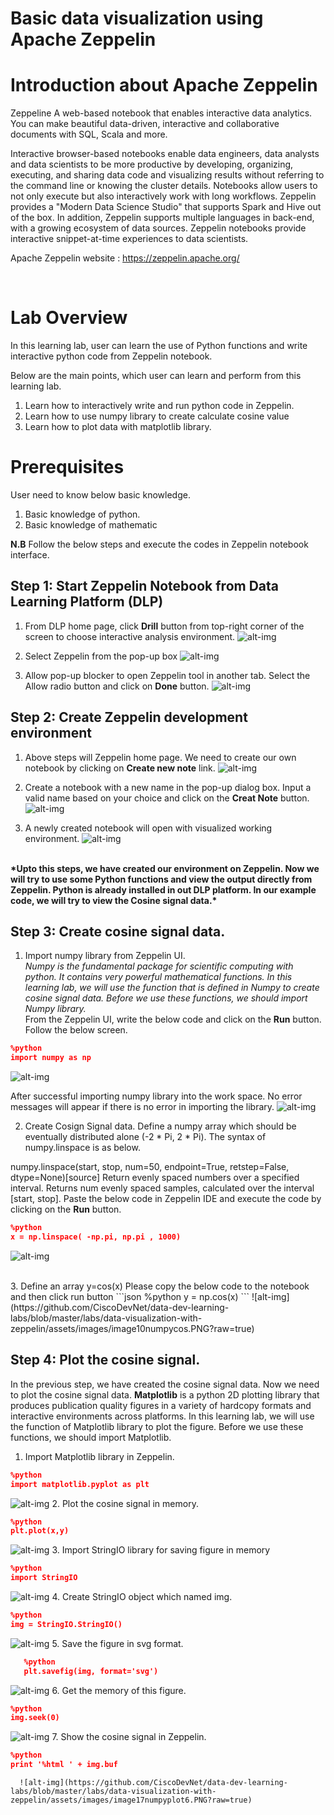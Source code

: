 # **Basic data visualization using Apache Zeppelin**

# **Introduction about Apache Zeppelin**
Zeppeline A web-based notebook that enables interactive data analytics. You can make beautiful data-driven, interactive and collaborative documents with SQL, Scala and more. </br>

Interactive browser-based notebooks enable data engineers, data analysts and data scientists to be more productive by developing, organizing, executing, and sharing data code and visualizing results without referring to the command line or knowing the cluster details. Notebooks allow users to not only execute but also interactively work with long workflows. Zeppelin provides a &quot;Modern Data Science Studio&quot; that supports Spark and Hive out of the box. In addition, Zeppelin supports multiple languages in back-end, with a growing ecosystem of data sources. Zeppelin notebooks provide interactive snippet-at-time experiences to data scientists.

Apache Zeppelin website : https://zeppelin.apache.org/

</br>

# **Lab Overview**
In this learning lab, user can learn the use of Python functions and write interactive python code from Zeppelin notebook. 

Below are the main points, which user can learn and perform from this learning lab. </br>
1. Learn how to interactively write and run python code in Zeppelin. </br>
2. Learn how to use numpy library to create calculate cosine value</br>
3. Learn how to plot data with matplotlib library. </br>

# **Prerequisites**
User need to know below basic knowledge.</br>
1. Basic knowledge of python.</br>
2. Basic knowledge of mathematic</br>

<b>N.B</b> Follow the below steps and execute the codes in Zeppelin notebook interface. </br>

## Step 1: Start Zeppelin Notebook from Data Learning Platform (DLP) </br>

1. From DLP home page, click <b>Drill</b> button from top-right corner of the screen to choose interactive analysis environment.
![alt-img](https://github.com/CiscoDevNet/data-dev-learning-labs/blob/master/labs/data-visualization-with-zeppelin/assets/images/image1DrillButton.PNG?raw=true)

2. Select Zeppelin from the pop-up box
![alt-img](https://github.com/CiscoDevNet/data-dev-learning-labs/blob/master/labs/data-visualization-with-zeppelin/assets/images/image2-ChooseZeppelin.png?raw=true)
3. Allow pop-up blocker to open Zeppelin tool in another tab. Select the Allow radio button and click on <b>Done</b> button. 
![alt-img](https://github.com/CiscoDevNet/data-dev-learning-labs/blob/master/labs/data-visualization-with-zeppelin/assets/images/image3AllowPopup.PNG?raw=true)

## Step 2: Create Zeppelin development environment </br>
1. Above steps will Zeppelin home page. We need to create our own notebook by clicking on <b>Create new note</b> link. 
![alt-img](https://github.com/CiscoDevNet/data-dev-learning-labs/blob/master/labs/data-visualization-with-zeppelin/assets/images/image4WelcomeZeppelinPage.png?raw=true)

2. Create a notebook with a new name in the pop-up dialog box. 
Input a valid name based on your choice and click on the <b>Creat Note</b> button.
![alt-img](https://github.com/CiscoDevNet/data-dev-learning-labs/blob/master/labs/data-visualization-with-zeppelin/assets/images/image5CreateNewNotbook.png?raw=true)

3. A newly created notebook will open with visualized working environment.
![alt-img](https://github.com/CiscoDevNet/data-dev-learning-labs/blob/master/labs/data-visualization-with-zeppelin/assets/images/image6ZeppelineNotebookEditor.PNG?raw=true)

</br>
<b>*Upto this steps, we have created our environment on Zeppelin. Now we will try to use some Python functions and view the output directly from Zeppelin. Python is already installed in out DLP platform. In our example code, we will try to view the Cosine signal data.*</b>

## Step 3: Create cosine signal data.
1. Import numpy library from Zeppelin UI. </br>
*Numpy is the fundamental package for scientific computing with python. It contains very powerful mathematical functions. In this learning lab, we will use the function that is defined in Numpy to create cosine signal data. Before we use these functions, we should import Numpy library.* </br>
From the Zeppelin UI, write the below code and click on the <b>Run</b> button. Follow the below screen.

```json
%python
import numpy as np
```
![alt-img](https://github.com/CiscoDevNet/data-dev-learning-labs/blob/master/labs/data-visualization-with-zeppelin/assets/images/image7Importnumpy.png?raw=true)

After successful importing numpy library into the work space. No error messages will appear if there is no error in importing the library.
![alt-img](https://github.com/CiscoDevNet/data-dev-learning-labs/blob/master/labs/data-visualization-with-zeppelin/assets/images/image8Importnumpy.PNG?raw=true)

2. Create Cosign Signal data.
Define a numpy array which should be eventually distributed alone (-2 * Pi, 2 * Pi). The syntax of numpy.linspace is as below.

numpy.linspace(start, stop, num=50, endpoint=True, retstep=False, dtype=None)[source]
Return evenly spaced numbers over a specified interval.
Returns num evenly spaced samples, calculated over the interval [start, stop].
Paste the below code in Zeppelin IDE and execute the code by clicking on the <b>Run</b> button.
``` json
%python
x = np.linspace( -np.pi, np.pi , 1000)
```
![alt-img](https://github.com/CiscoDevNet/data-dev-learning-labs/blob/master/labs/data-visualization-with-zeppelin/assets/images/image9numpylinespace.PNG?raw=true)

</br>
3. Define an array y=cos(x)
   Please copy the below code to the notebook and then click run button
   ```json
   %python
   y = np.cos(x)
   ```
  ![alt-img](https://github.com/CiscoDevNet/data-dev-learning-labs/blob/master/labs/data-visualization-with-zeppelin/assets/images/image10numpycos.PNG?raw=true)
 
## Step 4: Plot the cosine signal.
In the previous step, we have created the cosine signal data. Now we need to plot the cosine signal data. <b>Matplotlib</b> is a python 2D plotting library that produces publication quality figures in a variety of hardcopy formats and interactive environments across platforms. In this learning lab, we will use the function of Matplotlib library to plot the figure. Before we use these functions, we should import Matplotlib. </br>

   1. Import Matplotlib library in Zeppelin.
```json
%python
import matplotlib.pyplot as plt
```
   ![alt-img](https://github.com/CiscoDevNet/data-dev-learning-labs/blob/master/labs/data-visualization-with-zeppelin/assets/images/image11numpyplot.PNG?raw=true)
   2. Plot the cosine signal in memory.
```json
%python
plt.plot(x,y)
```
   ![alt-img](https://github.com/CiscoDevNet/data-dev-learning-labs/blob/master/labs/data-visualization-with-zeppelin/assets/images/image12numpyplot1.PNG?raw=true)
   3. Import StringIO library for saving figure in memory
```json
%python
import StringIO
```
   ![alt-img](https://github.com/CiscoDevNet/data-dev-learning-labs/blob/master/labs/data-visualization-with-zeppelin/assets/images/image13numpyplot2.PNG?raw=true)
   4. Create StringIO object which named img.
```json
%python
img = StringIO.StringIO()
```
   ![alt-img](https://github.com/CiscoDevNet/data-dev-learning-labs/blob/master/labs/data-visualization-with-zeppelin/assets/images/image14numpyplot3.PNG?raw=true)
   5. Save the figure in svg format.
   ```json
      %python
      plt.savefig(img, format='svg')
   ```
   ![alt-img](https://github.com/CiscoDevNet/data-dev-learning-labs/blob/master/labs/data-visualization-with-zeppelin/assets/images/image15numpyplot4.PNG?raw=true)
   6. Get the memory of this figure.
```json
%python
img.seek(0)
```
   ![alt-img](https://github.com/CiscoDevNet/data-dev-learning-labs/blob/master/labs/data-visualization-with-zeppelin/assets/images/image16numpyplot5.PNG?raw=true)
   7. Show the cosine signal in Zeppelin.
```json
%python
print '%html ' + img.buf
```
      ![alt-img](https://github.com/CiscoDevNet/data-dev-learning-labs/blob/master/labs/data-visualization-with-zeppelin/assets/images/image17numpyplot6.PNG?raw=true)
      
      
   

